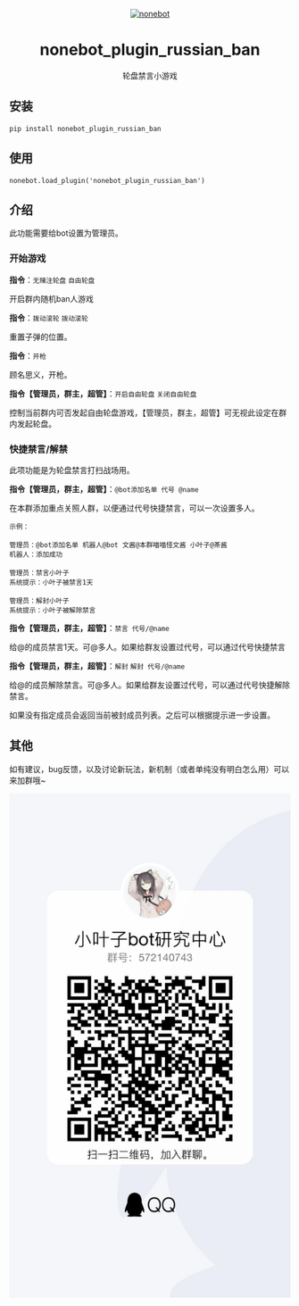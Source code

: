 <p align="center">
  <a href="https://v2.nonebot.dev/"><img src="https://v2.nonebot.dev/logo.png" width="200" height="200" alt="nonebot"></a>
</p>
<div align="center">

# nonebot_plugin_russian_ban

轮盘禁言小游戏

</div>

## 安装
    pip install nonebot_plugin_russian_ban
## 使用
    nonebot.load_plugin('nonebot_plugin_russian_ban')
## 介绍

此功能需要给bot设置为管理员。

### 开始游戏

__指令__：`无赌注轮盘` `自由轮盘`

开启群内随机ban人游戏

__指令__：`拨动滚轮` `拨动滚轮`

重置子弹的位置。

__指令__：`开枪`

顾名思义，开枪。

__指令【管理员，群主，超管】__：`开启自由轮盘` `关闭自由轮盘`

控制当前群内可否发起自由轮盘游戏，【管理员，群主，超管】可无视此设定在群内发起轮盘。

### 快捷禁言/解禁

此项功能是为轮盘禁言打扫战场用。

__指令【管理员，群主，超管】__：`@bot添加名单 代号 @name`

在本群添加重点关照人群，以便通过代号快捷禁言，可以一次设置多人。
    
    示例：
    
    管理员：@bot添加名单 机器人@bot 文酱@本群喵喵怪文酱 小叶子@茶酱
    机器人：添加成功
    
    管理员：禁言小叶子
    系统提示：小叶子被禁言1天
    
    管理员：解封小叶子
    系统提示：小叶子被解除禁言
    
__指令【管理员，群主，超管】__：`禁言 代号/@name`

给@的成员禁言1天。可@多人。如果给群友设置过代号，可以通过代号快捷禁言

__指令【管理员，群主，超管】__：`解封` `解封 代号/@name`

给@的成员解除禁言。可@多人。如果给群友设置过代号，可以通过代号快捷解除禁言。

如果没有指定成员会返回当前被封成员列表。之后可以根据提示进一步设置。
    
## 其他

如有建议，bug反馈，以及讨论新玩法，新机制（或者单纯没有明白怎么用）可以来加群哦~

![群号](https://github.com/KarisAya/nonebot_plugin_game_collection/blob/master/%E9%99%84%E4%BB%B6/qrcode_1665028285876.jpg)
